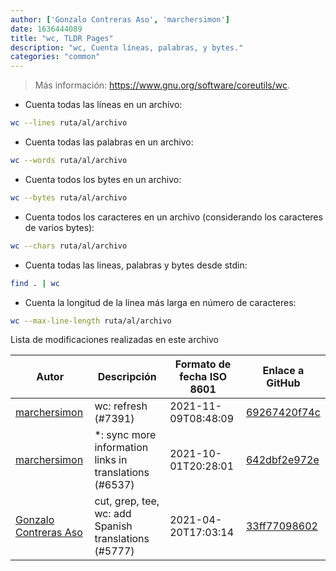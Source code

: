 ```yaml
---
author: ['Gonzalo Contreras Aso', 'marchersimon']
date: 1636444089
title: "wc, TLDR Pages"
description: "wc, Cuenta líneas, palabras, y bytes."
categories: "common"
---
```

> Más información: <https://www.gnu.org/software/coreutils/wc>.

- Cuenta todas las líneas en un archivo:

```bash
wc --lines ruta/al/archivo
```

- Cuenta todas las palabras en un archivo:

```bash
wc --words ruta/al/archivo
```

- Cuenta todos los bytes en un archivo:

```bash
wc --bytes ruta/al/archivo
```

- Cuenta todos los caracteres en un archivo (considerando los caracteres de varios bytes):

```bash
wc --chars ruta/al/archivo
```

- Cuenta todas las lineas, palabras y bytes desde stdin:

```bash
find . | wc
```

- Cuenta la longitud de la linea más larga en número de caracteres:

```bash
wc --max-line-length ruta/al/archivo
```
Lista de modificaciones realizadas en este archivo


Autor | Descripción | Formato de fecha ISO 8601 | Enlace a GitHub
------|-----|-----|-----
[marchersimon](mailto:50295997+marchersimon@users.noreply.github.com) | wc: refresh (#7391) | 2021-11-09T08:48:09 | [69267420f74c](https://github.com/tldr-pages/tldr/commit/69267420f74c6294a3cf0ff14160e27bb3c4ace8)
[marchersimon](mailto:50295997+marchersimon@users.noreply.github.com) | *: sync more information links in translations (#6537) | 2021-10-01T20:28:01 | [642dbf2e972e](https://github.com/tldr-pages/tldr/commit/642dbf2e972e388fab8c84ba3b4685fb862b6454)
[Gonzalo Contreras Aso](mailto:61254163+goznalo-git@users.noreply.github.com) | cut, grep, tee, wc: add Spanish translations (#5777) | 2021-04-20T17:03:14 | [33ff77098602](https://github.com/tldr-pages/tldr/commit/33ff7709860217877c597369086fcacfed201a68)

